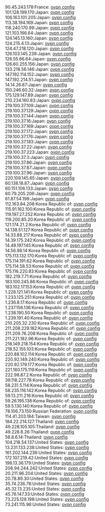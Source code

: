 90.45.243.178:France: [ovpn config](vpn/90_45_243_178.ovpn)  
101.128.199.170:Japan: [ovpn config](vpn/101_128_199_170.ovpn)  
106.163.101.205:Japan: [ovpn config](vpn/106_163_101_205.ovpn)  
113.38.194.169:Japan: [ovpn config](vpn/113_38_194_169.ovpn)  
118.240.170.99:Japan: [ovpn config](vpn/118_240_170_99.ovpn)  
121.103.166.64:Japan: [ovpn config](vpn/121_103_166_64.ovpn)  
124.145.13.160:Japan: [ovpn config](vpn/124_145_13_160.ovpn)  
124.215.4.13:Japan: [ovpn config](vpn/124_215_4_13.ovpn)  
124.47.218.120:Japan: [ovpn config](vpn/124_47_218_120.ovpn)  
126.103.145.239:Japan: [ovpn config](vpn/126_103_145_239.ovpn)  
126.55.66.64:Japan: [ovpn config](vpn/126_55_66_64.ovpn)  
126.60.255.156:Japan: [ovpn config](vpn/126_60_255_156.ovpn)  
133.218.56.146:Japan: [ovpn config](vpn/133_218_56_146.ovpn)  
147.192.114.152:Japan: [ovpn config](vpn/147_192_114_152.ovpn)  
147.192.214.51:Japan: [ovpn config](vpn/147_192_214_51.ovpn)  
14.14.26.87:Japan: [ovpn config](vpn/14_14_26_87.ovpn)  
150.246.60.32:Japan: [ovpn config](vpn/150_246_60_32.ovpn)  
175.129.147.89:Japan: [ovpn config](vpn/175_129_147_89.ovpn)  
210.234.160.83:Japan: [ovpn config](vpn/210_234_160_83.ovpn)  
219.100.37.109:Japan: [ovpn config](vpn/219_100_37_109.ovpn)  
219.100.37.129:Japan: [ovpn config](vpn/219_100_37_129.ovpn)  
219.100.37.144:Japan: [ovpn config](vpn/219_100_37_144.ovpn)  
219.100.37.16:Japan: [ovpn config](vpn/219_100_37_16.ovpn)  
219.100.37.169:Japan: [ovpn config](vpn/219_100_37_169.ovpn)  
219.100.37.172:Japan: [ovpn config](vpn/219_100_37_172.ovpn)  
219.100.37.176:Japan: [ovpn config](vpn/219_100_37_176.ovpn)  
219.100.37.193:Japan: [ovpn config](vpn/219_100_37_193.ovpn)  
219.100.37.22:Japan: [ovpn config](vpn/219_100_37_22.ovpn)  
219.100.37.223:Japan: [ovpn config](vpn/219_100_37_223.ovpn)  
219.100.37.3:Japan: [ovpn config](vpn/219_100_37_3.ovpn)  
219.100.37.86:Japan: [ovpn config](vpn/219_100_37_86.ovpn)  
219.100.37.87:Japan: [ovpn config](vpn/219_100_37_87.ovpn)  
219.100.37.96:Japan: [ovpn config](vpn/219_100_37_96.ovpn)  
220.109.145.65:Japan: [ovpn config](vpn/220_109_145_65.ovpn)  
60.138.18.87:Japan: [ovpn config](vpn/60_138_18_87.ovpn)  
60.151.106.133:Japan: [ovpn config](vpn/60_151_106_133.ovpn)  
60.79.205.206:Japan: [ovpn config](vpn/60_79_205_206.ovpn)  
61.87.54.198:Japan: [ovpn config](vpn/61_87_54_198.ovpn)  
112.163.84.208:Korea Republic of: [ovpn config](vpn/112_163_84_208.ovpn)  
115.91.162.100:Korea Republic of: [ovpn config](vpn/115_91_162_100.ovpn)  
119.197.27.252:Korea Republic of: [ovpn config](vpn/119_197_27_252.ovpn)  
119.200.85.20:Korea Republic of: [ovpn config](vpn/119_200_85_20.ovpn)  
121.174.21.2:Korea Republic of: [ovpn config](vpn/121_174_21_2.ovpn)  
14.138.51.127:Korea Republic of: [ovpn config](vpn/14_138_51_127.ovpn)  
14.33.88.217:Korea Republic of: [ovpn config](vpn/14_33_88_217.ovpn)  
14.39.175.242:Korea Republic of: [ovpn config](vpn/14_39_175_242.ovpn)  
14.48.197.145:Korea Republic of: [ovpn config](vpn/14_48_197_145.ovpn)  
14.56.98.14:Korea Republic of: [ovpn config](vpn/14_56_98_14.ovpn)  
175.113.132.170:Korea Republic of: [ovpn config](vpn/175_113_132_170.ovpn)  
175.114.191.62:Korea Republic of: [ovpn config](vpn/175_114_191_62.ovpn)  
175.114.58.53:Korea Republic of: [ovpn config](vpn/175_114_58_53.ovpn)  
175.116.220.83:Korea Republic of: [ovpn config](vpn/175_116_220_83.ovpn)  
182.219.7.71:Korea Republic of: [ovpn config](vpn/182_219_7_71.ovpn)  
183.100.245.86:Korea Republic of: [ovpn config](vpn/183_100_245_86.ovpn)  
183.102.17.153:Korea Republic of: [ovpn config](vpn/183_102_17_153.ovpn)  
1.228.121.141:Korea Republic of: [ovpn config](vpn/1_228_121_141.ovpn)  
1.233.125.251:Korea Republic of: [ovpn config](vpn/1_233_125_251.ovpn)  
1.236.8.17:Korea Republic of: [ovpn config](vpn/1_236_8_17.ovpn)  
1.237.156.136:Korea Republic of: [ovpn config](vpn/1_237_156_136.ovpn)  
1.238.190.50:Korea Republic of: [ovpn config](vpn/1_238_190_50.ovpn)  
1.239.191.40:Korea Republic of: [ovpn config](vpn/1_239_191_40.ovpn)  
210.205.32.230:Korea Republic of: [ovpn config](vpn/210_205_32_230.ovpn)  
211.208.229.182:Korea Republic of: [ovpn config](vpn/211_208_229_182.ovpn)  
211.209.76.208:Korea Republic of: [ovpn config](vpn/211_209_76_208.ovpn)  
211.221.182.96:Korea Republic of: [ovpn config](vpn/211_221_182_96.ovpn)  
218.149.218.154:Korea Republic of: [ovpn config](vpn/218_149_218_154.ovpn)  
218.52.155.103:Korea Republic of: [ovpn config](vpn/218_52_155_103.ovpn)  
220.88.102.114:Korea Republic of: [ovpn config](vpn/220_88_102_114.ovpn)  
220.92.149.240:Korea Republic of: [ovpn config](vpn/220_92_149_240.ovpn)  
220.92.179.177:Korea Republic of: [ovpn config](vpn/220_92_179_177.ovpn)  
221.160.175.119:Korea Republic of: [ovpn config](vpn/221_160_175_119.ovpn)  
222.98.87.2:Korea Republic of: [ovpn config](vpn/222_98_87_2.ovpn)  
39.118.227.78:Korea Republic of: [ovpn config](vpn/39_118_227_78.ovpn)  
58.231.5.114:Korea Republic of: [ovpn config](vpn/58_231_5_114.ovpn)  
58.235.116.142:Korea Republic of: [ovpn config](vpn/58_235_116_142.ovpn)  
59.13.211.216:Korea Republic of: [ovpn config](vpn/59_13_211_216.ovpn)  
59.26.195.138:Korea Republic of: [ovpn config](vpn/59_26_195_138.ovpn)  
59.5.130.140:Korea Republic of: [ovpn config](vpn/59_5_130_140.ovpn)  
78.106.73.150:Russian Federation: [ovpn config](vpn/78_106_73_150.ovpn)  
114.41.203.184:Taiwan: [ovpn config](vpn/114_41_203_184.ovpn)  
184.22.214.127:Thailand: [ovpn config](vpn/184_22_214_127.ovpn)  
49.228.105.105:Thailand: [ovpn config](vpn/49_228_105_105.ovpn)  
49.228.8.26:Thailand: [ovpn config](vpn/49_228_8_26.ovpn)  
58.8.6.14:Thailand: [ovpn config](vpn/58_8_6_14.ovpn)  
104.218.54.137:United States: [ovpn config](vpn/104_218_54_137.ovpn)  
13.231.133.238:United States: [ovpn config](vpn/13_231_133_238.ovpn)  
161.202.144.236:United States: [ovpn config](vpn/161_202_144_236.ovpn)  
172.107.219.42:United States: [ovpn config](vpn/172_107_219_42.ovpn)  
198.13.36.179:United States: [ovpn config](vpn/198_13_36_179.ovpn)  
208.94.244.242:United States: [ovpn config](vpn/208_94_244_242.ovpn)  
20.211.96.204:United States: [ovpn config](vpn/20_211_96_204.ovpn)  
20.78.89.30:United States: [ovpn config](vpn/20_78_89_30.ovpn)  
35.74.236.78:United States: [ovpn config](vpn/35_74_236_78.ovpn)  
45.32.13.235:United States: [ovpn config](vpn/45_32_13_235.ovpn)  
45.76.147.33:United States: [ovpn config](vpn/45_76_147_33.ovpn)  
73.225.128.198:United States: [ovpn config](vpn/73_225_128_198.ovpn)  
73.241.115.96:United States: [ovpn config](vpn/73_241_115_96.ovpn)  
